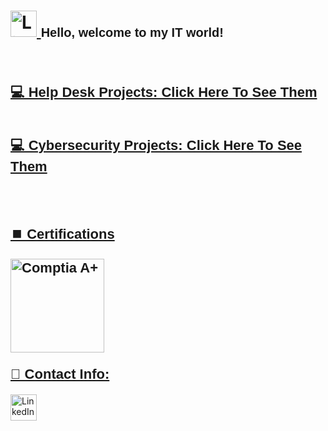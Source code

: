 <h1>
  <a href="https://www.linkedin.com/in/rashadhagen/">
    <img src="https://i.imgur.com/bYUDnOO.png" alt="LinkedIn" width="42px" />
  </a> 
  <span style="font-family: Arial, sans-serif; font-size: 20px; font-weight: bold;">Hello, welcome to my IT world!</span> 
  <br/>
</h1>

<br/>
<h2>
  <a href="https://github.com/RashadHagen/Help-Desk-Projects/tree/main" style="font-family: Arial, sans-serif; font-size: 22px; font-weight: bold;">💻 Help Desk Projects: Click Here To See Them
  <br/><br/>
    
  <a href="https://github.com/RashadHagen/Cybersecurity-Projects" style="font-family: Arial, sans-serif; font-size: 22px; font-weight: bold;">💻 Cybersecurity Projects: Click Here To See Them

</h2>
<br>

<h2 style="font-family: Arial, sans-serif; font-size: 22px; font-weight: bold;">⏹️ Certifications</h2>
<img src="https://i.imgur.com/lLyQ03Z.png" alt="Comptia A+" width="150px" style="margin-bottom: 0.5em;" />

<h2 style= "font-family: Arial, sans-serif; font-size: 22px; font-weight: bold; margin-top: 0.5em;"> 📱 Contact Info:</h2>
<a href="https://www.linkedin.com/in/rashadhagen/">
  <img src="https://i.imgur.com/bYUDnOO.png" alt="LinkedIn" width="42px" />
</a>
<!--
